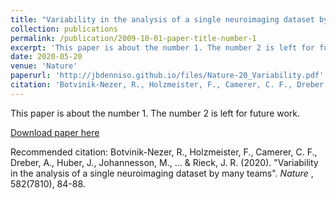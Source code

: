 ```yaml
---
title: "Variability in the analysis of a single neuroimaging dataset by many teams"
collection: publications
permalink: /publication/2009-10-01-paper-title-number-1
excerpt: 'This paper is about the number 1. The number 2 is left for future work.'
date: 2020-05-20
venue: 'Nature'
paperurl: 'http://jbdenniso.github.io/files/Nature-20_Variability.pdf'
citation: 'Botvinik-Nezer, R., Holzmeister, F., Camerer, C. F., Dreber, A., Huber, J., Johannesson, M., ... & Rieck, J. R. (2020). &quot;Variability in the analysis of a single neuroimaging dataset by many teams.&quot; <i>Nature </i>, 582(7810), 84-88.'
---
```

This paper is about the number 1. The number 2 is left for future work.

[Download paper here](http://jbdenniso.github.io/files/paper1.pdf)

Recommended citation: Botvinik-Nezer, R., Holzmeister, F., Camerer, C. F., Dreber, A., Huber, J., Johannesson, M., ... & Rieck, J. R. (2020). "Variability in the analysis of a single neuroimaging dataset by many teams". <i>Nature </i>, 582(7810), 84-88.
